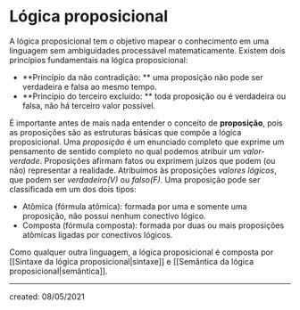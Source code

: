 # Lógica proposicional
A lógica proposicional tem o objetivo mapear o conhecimento em uma linguagem sem ambiguidades processável matematicamente.
Existem dois princípios fundamentais na lógica proposicional:

- **Princípio da não contradição: ** uma proposição não pode ser verdadeira e falsa ao mesmo tempo.
- **Princípio do terceiro excluído: ** toda proposição ou é verdadeira ou falsa, não há terceiro valor possível.

É importante antes de mais nada entender o conceito de **proposição**, pois as proposições são as estruturas básicas que compõe a lógica proposicional.
Uma *proposição* é um enunciado completo que exprime um pensamento de sentido completo no qual podemos atribuir um *valor-verdade*. Proposições afirmam fatos ou exprimem juízos que podem (ou não) representar a realidade. Atribuímos às proposições *valores lógicos*, que podem ser *verdadeiro($V$)* ou *falso($F$)*.
Uma proposição pode ser classificada em um dos dois tipos:

- Atômica (fórmula atômica): formada por uma e somente uma proposição, não possui nenhum conectivo lógico.
- Composta (fórmula composta): formada por duas ou mais proposições atômicas ligadas por conectivos lógicos.

Como qualquer outra linguagem, a lógica proposicional é composta por [[Sintaxe da lógica proposicional|sintaxe]] e [[Semântica da lógica proposicional|semântica]].

---

created: 08/05/2021
